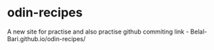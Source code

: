 # odin-recipes
A new site for practise and also practise github commiting
link - Belal-Bari.github.io/odin-recipes/